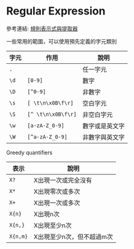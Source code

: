 # Regular Expression

參考連結: [規則表示式與提取器](http://openhome.cc/Gossip/Scala/RegularExpressionExtractor.html)

一些常用的範圍，可以使用預先定義的字元類別

| 字元 | 作用 | 說明 |
|------|------|--------|
| ```.``` | | 任一字元 |
| ```\d``` | ```[0-9]``` | 數字 |
| ```\D``` | ```[^0-9]``` | 非數字 |
| ```\s``` | ```[ \t\n\x0B\f\r]``` | 空白字元 |
| ```\S``` | ```[^ \t\n\x0B\f\r]``` | 非空白字元 |
| ```\w``` | ```[a-zA-Z_0-9]``` | 數字或是英文字 |
| ```\W``` | ```[^a-zA-Z_0-9]``` | 非數字與英文字 |

Greedy quantifiers

| 表示 | 說明 |
|------|------|
| ```X?``` | X出現一次或完全沒有 |
| ```X*``` | X出現零次或多次 |
| ```X+``` | X出現一次或多次 |
| ```X{n}``` | X出現n次 |
| ```X{n,}``` | X出現至少n次 |
| ```X{n,m}``` | X出現至少n次，但不超過m次 |
